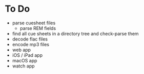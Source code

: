 # To Do

- parse cuesheet files
  - parse REM fields
- find all cue sheets in a directory tree and check-parse them
- decode flac files
- encode mp3 files
- web app
- iOS / iPad app
- macOS app
- watch app
